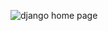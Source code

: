 ![django home page]((https://github.com/abrsh21son/Employee-Directory/blob/main/Screenshot%20(461).png?raw=true))
